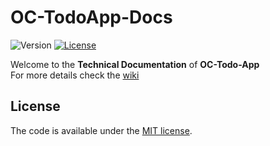 # OC-TodoApp-Docs

![Version](https://img.shields.io/badge/oc--todo--app-v1.0.0-blue.svg)
[![License](https://img.shields.io/badge/license-MIT-brightgreen.svg)](LICENSE)

Welcome to the **Technical Documentation** of **OC-Todo-App**  
For more details check the [wiki](https://github.com/aladin002dz/OC-TodoApp-Docs/wiki)

## License

The code is available under the [MIT license](LICENSE).